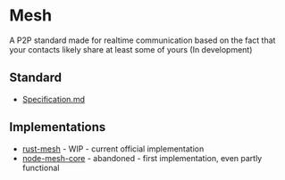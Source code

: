 # Mesh

A P2P standard made for realtime communication based on the fact that your contacts likely share at least some of yours (In development)

## Standard
 * [Specification.md](/Specification.md)

## Implementations
 * [rust-mesh](https://github.com/Mesh-P2P/rust-mesh) - WIP - current official implementation
 * [node-mesh-core](https://github.com/Mesh-P2P/node-mesh-core) - abandoned - first implementation, even partly functional
